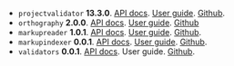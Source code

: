 
- `projectvalidator` **13.3.0**. [API docs](projectvalidator/api/edu/holycross/shot/mid/validator/index.html).   [User guide](https://hcmid.github.io/projectvalidator/). [Github](https://github.com/hcmid/projectvalidator).
- `orthography` **2.0.0**. [API docs](orthography/api/edu/holycross/shot/mid/orthography/index.html).  [User guide](https://hcmid.github.io/orthography/). [Github](https://github.com/hcmid/orthography)
- `markupreader` **1.0.1**. [API docs](markupreader/api/edu/holycross/shot/mid/markupreader/index.html). [User guide](https://hcmid.github.io/markupreader/).  [Github](https://github.com/hcmid/markupreader).
- `markupindexer`  **0.0.1**. [API docs](markupindexer/api/edu/holycross/shot/mid/markupindexer/index.html). [User guide](https://hcmid.github.io/markupindexer/).  [Github](https://github.com/hcmid/markupindexer).
- `validators` **0.0.1**.  [API docs](valdiators/api/edu/holycross/shot/mid/validators/index.html). User guide. [Github](https://github.com/hcmid/validators).